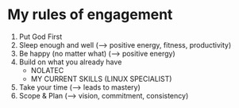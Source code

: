 # My rules of engagement

1. Put God First  
2. Sleep enough and well (--> positive energy, fitness, productivity) 
3. Be happy (no matter what) (--> positive energy) 
4. Build on what you already have  
   * NOLATEC  
   * MY CURRENT SKILLS (LINUX SPECIALIST)  
5. Take your time (--> leads to mastery)
6. Scope & Plan (--> vision, commitment, consistency)
